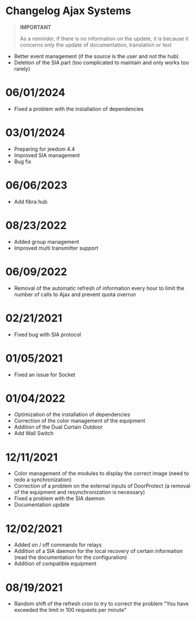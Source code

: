 # Changelog Ajax Systems

>**IMPORTANT**
>
>As a reminder, if there is no information on the update, it is because it concerns only the update of documentation, translation or text

- Better event management (if the source is the user and not the hub)
- Deletion of the SIA part (too complicated to maintain and only works too rarely)

# 06/01/2024

- Fixed a problem with the installation of dependencies

# 03/01/2024

- Preparing for jeedom 4.4
- Improved SIA management
- Bug fix

# 06/06/2023

- Add fibra hub

# 08/23/2022

- Added group management
- Improved multi transmitter support

# 06/09/2022

- Removal of the automatic refresh of information every hour to limit the number of calls to Ajax and prevent quota overrun

# 02/21/2021

- Fixed bug with SIA protocol

# 01/05/2021

- Fixed an issue for Socket

# 01/04/2022

- Optimization of the installation of dependencies
- Correction of the color management of the equipment
- Addition of the Dual Curtain Outdoor
- Add Wall Switch

# 12/11/2021

- Color management of the modules to display the correct image (need to redo a synchronization)
- Correction of a problem on the external inputs of DoorProtect (a removal of the equipment and resynchronization is necessary)
- Fixed a problem with the SIA daemon
- Documentation update

# 12/02/2021

- Added on / off commands for relays
- Addition of a SIA daemon for the local recovery of certain information (read the documentation for the configuration)
- Addition of compatible equipment

# 08/19/2021

- Random shift of the refresh cron to try to correct the problem "You have exceeded the limit in 100 requests per minute"
